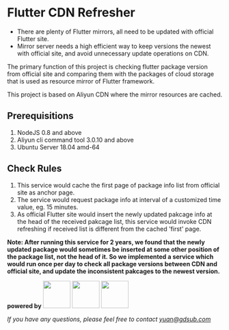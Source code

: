 # Flutter CDN Refresher
- There are plenty of Flutter mirrors, all need to be updated with official Flutter site.
- Mirror server needs a high efficient way to keep versions the newest with official site, and avoid unnecessary update operations on CDN.

The primary function of this project is checking flutter package version from official site and comparing them with the packages of cloud storage that is used as resource mirror of Flutter framework.

This project is based on Aliyun CDN where the mirror resources are cached.

## Prerequisitions
1. NodeJS 0.8 and above
2. Aliyun cli command tool 3.0.10 and above
3. Ubuntu Server 18.04 amd-64

## Check Rules
1. This service would cache the first page of package info list from official site as anchor page.
2. The service would request package info at interval of a customized time value, eg. 15 minutes.
3. As official Flutter site would insert the newly updated pakcage info at the head of the received pakcage list, this service would invoke CDN refreshing if received list is different from the cached 'first' page.

**Note: After running this service for 2 years, we found that the newly updated package would sometimes be inserted at some other position of the package list, not the head of it. So we implemented a service which would run once per day to check all package versions between CDN and official site, and update the inconsistent pakcages to the newest version.**

**powered by** [<img src="https://nodejs.org/static/images/logo.svg" width="64px" height="64px">](https://nodejs.org/en/)
[<img src="https://www.jetbrains.com/company/brand/img/jetbrains_logo.png" width="64px" height="64px">](https://jb.gg/OpenSource/)
[<img src="https://i.pinimg.com/originals/cf/8c/11/cf8c11d285559e700b105abd4adaee56.jpg" width="64px" height="64px">](https://www.aliyun.com/)

*If you have any questions, please feel free to contact yuan@gdsub.com*

